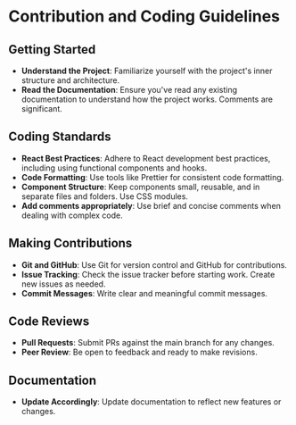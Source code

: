 # Contribution and Coding Guidelines

## Getting Started
- **Understand the Project**: Familiarize yourself with the project's inner structure and architecture.
- **Read the Documentation**: Ensure you've read any existing documentation to understand how the project works. Comments are significant.

## Coding Standards
- **React Best Practices**: Adhere to React development best practices, including using functional components and hooks.
- **Code Formatting**: Use tools like Prettier for consistent code formatting.
- **Component Structure**: Keep components small, reusable, and in separate files and folders. Use CSS modules.
- **Add comments appropriately**: Use brief and concise comments when dealing with complex code.

## Making Contributions
- **Git and GitHub**: Use Git for version control and GitHub for contributions.
- **Issue Tracking**: Check the issue tracker before starting work. Create new issues as needed.
- **Commit Messages**: Write clear and meaningful commit messages.

## Code Reviews
- **Pull Requests**: Submit PRs against the main branch for any changes.
- **Peer Review**: Be open to feedback and ready to make revisions.

## Documentation
- **Update Accordingly**: Update documentation to reflect new features or changes.